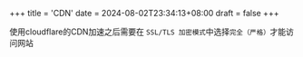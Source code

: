 +++
title = 'CDN'
date = 2024-08-02T23:34:13+08:00
draft = false
+++

使用cloudflare的CDN加速之后需要在 `SSL/TLS 加密模式`中选择`完全（严格）`才能访问网站